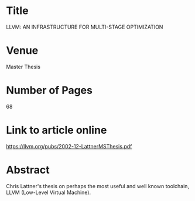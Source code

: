 # Title
LLVM: AN INFRASTRUCTURE FOR MULTI-STAGE OPTIMIZATION
# Venue
Master Thesis
# Number of Pages
68

# Link to article online
https://llvm.org/pubs/2002-12-LattnerMSThesis.pdf

# Abstract
Chris Lattner's thesis on perhaps the most useful  and well known toolchain, LLVM (Low-Level Virtual Machine).
